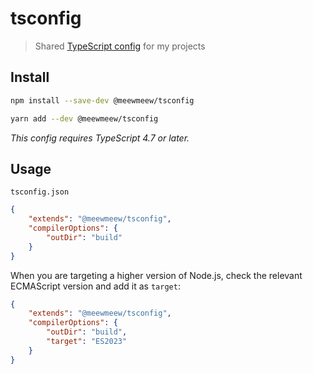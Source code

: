 # tsconfig

> Shared [TypeScript config](https://www.typescriptlang.org/docs/handbook/tsconfig-json.html) for my projects

## Install

```sh
npm install --save-dev @meewmeew/tsconfig
```


```sh
yarn add --dev @meewmeew/tsconfig
```

*This config requires TypeScript 4.7 or later.*

## Usage

`tsconfig.json`

```json
{
	"extends": "@meewmeew/tsconfig",
	"compilerOptions": {
		"outDir": "build"
	}
}
```

When you are targeting a higher version of Node.js, check the relevant ECMAScript version and add it as `target`:

```json
{
	"extends": "@meewmeew/tsconfig",
	"compilerOptions": {
		"outDir": "build",
		"target": "ES2023"
	}
}
```
